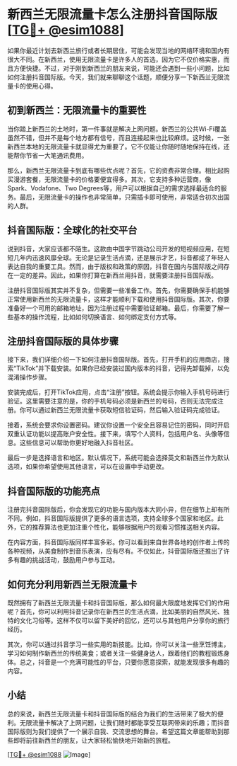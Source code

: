 # 新西兰无限流量卡怎么注册抖音国际版 [[TG💪+ @esim1088](https://t.me/s/esim1088)]

如果你最近计划去新西兰旅行或者长期居住，可能会发现当地的网络环境和国内有很大不同。在新西兰，使用无限流量卡是许多人的首选，因为它不仅价格实惠，而且方便快捷。不过，对于刚到新西兰的朋友来说，可能还会遇到一些小问题，比如如何注册抖音国际版。今天，我们就来聊聊这个话题，顺便分享一下新西兰无限流量卡的使用心得。

## 初到新西兰：无限流量卡的重要性

当你踏上新西兰的土地时，第一件事就是解决上网问题。新西兰的公共Wi-Fi覆盖虽然不错，但并不是每个地方都有信号，而且连接起来也比较麻烦。这时候，一张新西兰本地的无限流量卡就显得尤为重要了。它不仅能让你随时随地保持在线，还能帮你节省一大笔通讯费用。

那么，新西兰无限流量卡到底有哪些优点呢？首先，它的资费非常合理。相比起购买漫游套餐，无限流量卡的价格要便宜得多。其次，它支持多种运营商，像Spark、Vodafone、Two Degrees等，用户可以根据自己的需求选择最适合的服务。最后，无限流量卡的操作也非常简单，只需插卡即可使用，非常适合初次出国的人群。

## 抖音国际版：全球化的社交平台

说到抖音，大家应该都不陌生。这款由中国字节跳动公司开发的短视频应用，在短短几年内迅速风靡全球。无论是记录生活点滴，还是展示才艺，抖音都成了年轻人表达自我的重要工具。然而，由于版权和政策的原因，抖音在国内与国际版之间存在一定的差异。因此，如果你打算在新西兰用抖音，就需要注册抖音国际版。

注册抖音国际版其实并不复杂，但需要一些准备工作。首先，你需要确保手机能够正常使用新西兰的无限流量卡，这样才能顺利下载和使用抖音国际版。其次，你要准备好一个可用的邮箱地址，因为注册过程中需要验证邮箱。最后，你需要了解一些基本的操作流程，比如如何切换语言、如何绑定支付方式等。

## 注册抖音国际版的具体步骤

接下来，我们详细介绍一下如何注册抖音国际版。首先，打开手机的应用商店，搜索“TikTok”并下载安装。如果你已经安装过国内版本的抖音，记得先卸载掉，以免混淆操作步骤。

安装完成后，打开TikTok应用，点击“注册”按钮。系统会提示你输入手机号码进行验证。这里需要注意的是，你的手机号码必须是新西兰的号码，否则无法完成注册。你可以通过新西兰无限流量卡获取短信验证码，然后输入验证码完成验证。

接着，系统会要求你设置密码。建议你设置一个安全且容易记住的密码，同时开启双重认证功能以提高账户安全性。接下来，填写个人资料，包括用户名、头像等信息。这些信息可以帮助你更好地融入抖音社区。

最后一步是选择语言和地区。默认情况下，系统可能会选择英文和新西兰作为默认选项，如果你希望使用其他语言，可以在设置中手动更改。

## 抖音国际版的功能亮点

注册完抖音国际版后，你会发现它的功能与国内版本大同小异，但在细节上却有所不同。例如，抖音国际版提供了更多的语言选项，支持全球多个国家和地区。此外，它的推荐算法也更加注重个性化，能够根据用户的观看习惯推送相关内容。

在内容方面，抖音国际版同样丰富多彩。你可以看到来自世界各地的创作者上传的各种视频，从美食制作到音乐表演，应有尽有。不仅如此，抖音国际版还推出了许多有趣的挑战活动，鼓励用户参与互动。

## 如何充分利用新西兰无限流量卡

既然拥有了新西兰无限流量卡和抖音国际版，那么如何最大限度地发挥它们的作用呢？首先，你可以利用抖音记录你在新西兰的生活点滴，比如美丽的自然风光、独特的文化习俗等。这样不仅可以留下美好的回忆，还可以与其他用户分享你的旅行经历。

其次，你可以通过抖音学习一些实用的新技能。比如，你可以关注一些烹饪博主，学习如何制作新西兰的传统美食；或者关注一些健身达人，跟着他们的教程锻炼身体。总之，抖音是一个充满可能性的平台，只要你愿意探索，就能发现很多有趣的内容。

## 小结

总的来说，新西兰无限流量卡和抖音国际版的结合为我们的生活带来了极大的便利。无限流量卡解决了上网问题，让我们随时都能享受互联网带来的乐趣；而抖音国际版则为我们提供了一个展示自我、交流思想的舞台。希望这篇文章能帮助到那些即将前往新西兰的朋友，让大家轻松愉快地开始新的旅程。

[[TG💪+ @esim1088](https://t.me/s/esim1088) ![Image](https://i.postimg.cc/4NQfJmqS/Snipaste-2025-05-13-00-14-12.png)]